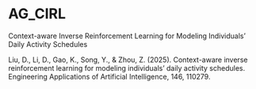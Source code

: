 # AG_CIRL
Context-aware Inverse Reinforcement Learning for Modeling Individuals’ Daily Activity Schedules

Liu, D., Li, D., Gao, K., Song, Y., & Zhou, Z. (2025). Context-aware inverse reinforcement learning for modeling individuals’ daily activity schedules. Engineering Applications of Artificial Intelligence, 146, 110279.
